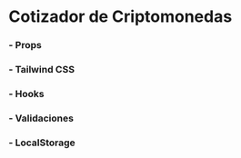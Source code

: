 # Cotizador de Criptomonedas

### - Props

### - Tailwind CSS

### - Hooks

### - Validaciones

### - LocalStorage
